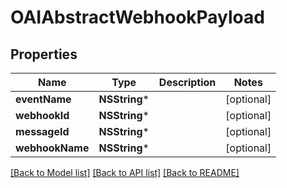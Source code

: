 # OAIAbstractWebhookPayload

## Properties
Name | Type | Description | Notes
------------ | ------------- | ------------- | -------------
**eventName** | **NSString*** |  | [optional] 
**webhookId** | **NSString*** |  | [optional] 
**messageId** | **NSString*** |  | [optional] 
**webhookName** | **NSString*** |  | [optional] 

[[Back to Model list]](../README#documentation-for-models) [[Back to API list]](../README#documentation-for-api-endpoints) [[Back to README]](../README)


